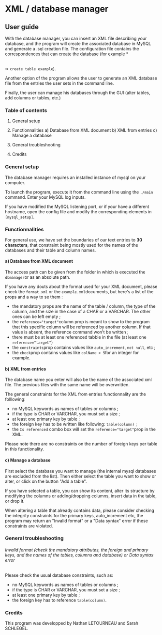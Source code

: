 # 		XML / database manager

## 			User guide



With the database manager, you can insert an XML file describing your database, and the program will create the associated database in MySQL and generate a .sql creation file. The configuration file contains the correspondences that can create the database (for example <table tname="example">\*<table> ⬄ `create table example`).

Another option of the program allows the user to generate an XML database file from the entries the user sets in the command line.

Finally, the user can manage his databases through the GUI (alter tables, add columns or tables, etc.)



### 	Table of contents

1) General setup

2) Functionnalities
	a) Database from XML document
	b) XML from entries
	c) Manage a database

3) General troubleshooting

4) Credits





### 	General setup

The database manager requires an installed instance of mysql on your computer.

To launch the program, execute it from the command line using the  `./main` command. Enter your MySQL log inputs.

If you have modified the MySQL listening port, or if your have a different hostname, open the config file and modify the corresponding elements in `[mysql_setup]`.





### 	Functionnalities

For general use, we have set the boundaries of our text entries to **30 characters**, that constraint being mostly used for the names of the databases and their table and column names.



#### 			a) Database from XML document

The access path can be given from the folder in which is executed the `dbmanager`or as an absolute path.

If you have any douts about the format used for your XML document, please check the `format.xml` or the `example.xml`documents, but here's a list of the props and a way to se them :

- the mandatory props are the name of the table / column, the type of the column, and the size in the case of a CHAR or a VARCHAR. The other ones can be left empty ;
- the `reference="target"`column prop is meant to show to the program that this specific column will be referenced by another column. If that value is absent, the reference command won't be written ;
- there must be at least one referenced tabble in the file (at least one `reference="target"`)
- the `constraints`prop contains values like `auto_increment`, `not null`, etc ;
- the `check`prop contains values like `colName > 5`for an integer for example.



#### b) XML from entries

The database name you enter will also be the name of the associated xml file. The previous files with the same name will be overwritten.

The general constraints for the XML from entries functionnality are the folllowing:

- no MySQL keywords as names of tables or columns ;
- if the type is CHAR or VARCHAR, you must set a size ;
- at least one primary key by table ;
- the foreign key has to be written like following: `table(column)` ;
- the `Is referenced` combo box will set the `reference="target"`prop in the XML.

Please note there are no constraints on the number of foreign keys per table in this functionality.



#### 			c) Manage a database

First select the database you want to manage (the internal mysql databases are excluded from the list). Then either select the table you want to show or alter, or click on the button "Add a table".

If you have selected a table, you can show its content, alter its structure by modifying the columns or adding/dropping columns, insert data in the table, or drop it.

When altering a table that already contains data, please consider checking the integrity constraints for the primary keys, auto_increment etc, the program may return an "Invalid format" or a "Data syntax" error if these constraints are violated.



### 	General troubleshooting

###### Invalid format (check the mandatory attributes, the foreign and primary keys, and the names of the tables, columns and database) or Data syntax error

Please check the usual database constraints, such as:

- no MySQL keywords as names of tables or columns ;
- if the type is CHAR or VARCHAR, you must set a size ;
- at least one primary key by table ;
- the foreign key has to reference `table(column)`.





### 	Credits

This program was developped by Nathan LETOURNEAU and Sarah SCHLEGEL.


